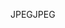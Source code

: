 <span data-ttu-id="b7b89-101">JPEG</span><span class="sxs-lookup"><span data-stu-id="b7b89-101">JPEG</span></span>